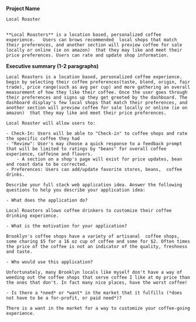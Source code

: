  **Project Name**

    Local Roaster


    **Local Roasters** is a location based, personalized coffee experience.   Users can brows recommended  local shops that match their preferences, and another section will preview coffee for sale locally or online (ie on amazon)  that they may like and meet their price preferences. Users can rate and update shop information.

 **Executive summary (1-2 paragraphs)**

    Local Roasters is a location based, personalized coffee experience.     begin by selecting their coffee preferences(taste, blend, origin, fair trade), price range(such as avg per cup) and more gathering an overall measurement of how they like their coffee. Once the user goes through their preferences and signs up they get greeted by the dashboard. The dashboard display's few local shops that match their preferences, and another section will preview coffee for sale locally or online (ie on amazon)  that they may like and meet their price preferences.

    Local Roaster will allow users to:

    - Check-In: Users will be able to "Check-in" to coffee shops and rate the specific coffee they had
    - "Review": User's may choose a quick response to a feedback prompt that will be limited to ratings by "beans" for overall coffee experience, caffeine and flavors.
        - A section on a shop's page will exist for price updates, bean and roast data to be corrected.
    - Preferences: Users can add/update favorite stores, beans,  coffee drinks.

    Describe your full stack web application idea. Answer the following questions to help you describe your application idea:

    - What does the application do?

    Local Roasters allows coffee drinkers to customize their coffee drinking experience.

    - What is the motivation for your application?

    Brooklyn's coffee shops have a variety of artisanal  coffee shops, some charing $5 for a 16 oz cup of coffee and some for $2. Often times the price of the coffee is not an indicator of the quality, freshness and taste. 

    - Who would use this application?

    Unfortunately, many Brooklyn locals like myself don't have a way of weeding out the coffee shops that serve coffee I like at my price than the ones that don't. In fact many nice places, have the worst coffee!

    - Is there a *need* or *want* in the market that it fulfills (*does not have to be a for-profit, or paid need*)?

    There is a want in the market for a way to customize your coffee-going experience.

    
